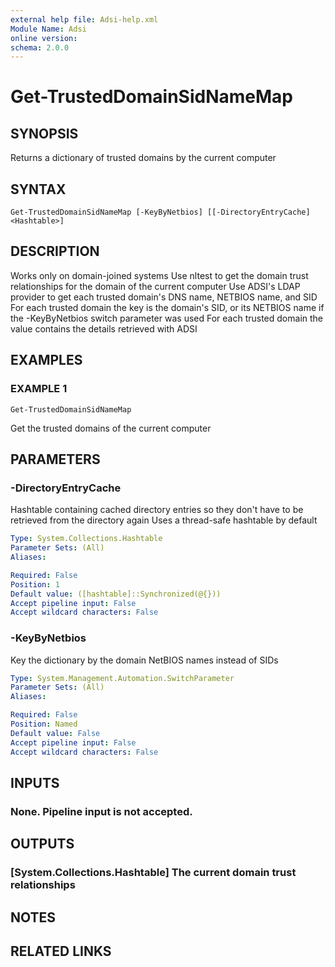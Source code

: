 ```yaml
---
external help file: Adsi-help.xml
Module Name: Adsi
online version:
schema: 2.0.0
---
```


# Get-TrustedDomainSidNameMap

## SYNOPSIS
Returns a dictionary of trusted domains by the current computer

## SYNTAX

```
Get-TrustedDomainSidNameMap [-KeyByNetbios] [[-DirectoryEntryCache] <Hashtable>]
```

## DESCRIPTION
Works only on domain-joined systems
Use nltest to get the domain trust relationships for the domain of the current computer
Use ADSI's LDAP provider to get each trusted domain's DNS name, NETBIOS name, and SID
For each trusted domain the key is the domain's SID, or its NETBIOS name if the -KeyByNetbios switch parameter was used
For each trusted domain the value contains the details retrieved with ADSI

## EXAMPLES

### EXAMPLE 1
```
Get-TrustedDomainSidNameMap
```

Get the trusted domains of the current computer

## PARAMETERS

### -DirectoryEntryCache
Hashtable containing cached directory entries so they don't have to be retrieved from the directory again
Uses a thread-safe hashtable by default

```yaml
Type: System.Collections.Hashtable
Parameter Sets: (All)
Aliases:

Required: False
Position: 1
Default value: ([hashtable]::Synchronized(@{}))
Accept pipeline input: False
Accept wildcard characters: False
```

### -KeyByNetbios
Key the dictionary by the domain NetBIOS names instead of SIDs

```yaml
Type: System.Management.Automation.SwitchParameter
Parameter Sets: (All)
Aliases:

Required: False
Position: Named
Default value: False
Accept pipeline input: False
Accept wildcard characters: False
```

## INPUTS

### None. Pipeline input is not accepted.
## OUTPUTS

### [System.Collections.Hashtable] The current domain trust relationships
## NOTES

## RELATED LINKS
